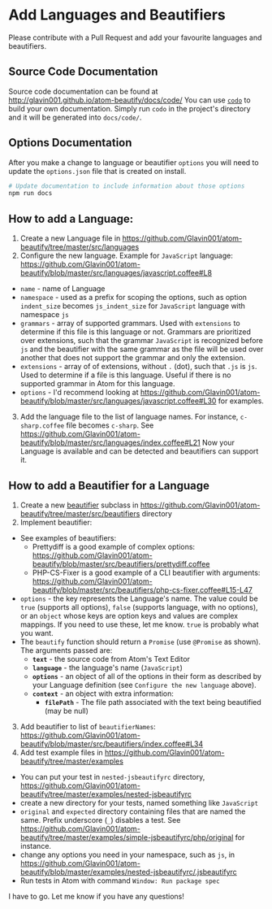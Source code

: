 # Add Languages and Beautifiers

Please contribute with a Pull Request and add your favourite languages and beautifiers.

## Source Code Documentation
Source code documentation can be found at http://glavin001.github.io/atom-beautify/docs/code/
You can use [`codo`](https://github.com/coffeedoc/codo) to build your own documentation. Simply run `codo` in the project's directory and it will be generated into `docs/code/`.

## Options Documentation

After you make a change to language or beautifier `options` you will need to update the `options.json` file that is created on install.

```bash
# Update documentation to include information about those options
npm run docs
```

## How to add a Language:

1. Create a new Language file in https://github.com/Glavin001/atom-beautify/tree/master/src/languages
2. Configure the new language. Example for `JavaScript` language: https://github.com/Glavin001/atom-beautify/blob/master/src/languages/javascript.coffee#L8
  - `name` - name of Language
  - `namespace` - used as a prefix for scoping the options, such as option `indent_size` becomes `js_indent_size` for `JavaScript` language with namespace `js`
  - `grammars` - array of supported grammars. Used with `extensions` to determine if this file is this language or not. Grammars are prioritized over extensions, such that the grammar `JavaScript` is recognized before `js` and the beautifier with the same grammar as the file will be used over another that does not support the grammar and only the extension.
  - `extensions` - array of of extensions, without `.` (dot), such that `.js` is `js`. Used to determine if a file is this language. Useful if there is no supported grammar in Atom for this language.
  - `options` - I'd recommend looking at https://github.com/Glavin001/atom-beautify/blob/master/src/languages/javascript.coffee#L30 for examples.
3. Add the language file to the list of language names. For instance, `c-sharp.coffee` file becomes `c-sharp`. See https://github.com/Glavin001/atom-beautify/blob/master/src/languages/index.coffee#L21
Now your Language is available and can be detected and beautifiers can support it.

## How to add a Beautifier for a Language

1. Create a new [beautifier](https://github.com/Glavin001/atom-beautify/blob/master/src/beautifiers/beautifier.coffee) subclass in https://github.com/Glavin001/atom-beautify/tree/master/src/beautifiers directory
2. Implement beautifier:
  - See examples of beautifiers:
    - Prettydiff is a good example of complex options: https://github.com/Glavin001/atom-beautify/blob/master/src/beautifiers/prettydiff.coffee
    - PHP-CS-Fixer is a good example of a CLI beautifier with arguments: https://github.com/Glavin001/atom-beautify/blob/master/src/beautifiers/php-cs-fixer.coffee#L15-L47
  - `options` - the key represents the Language's name. The value could be `true` (supports all options), `false` (supports language, with no options), or an `object` whose keys are option keys and values are complex mappings. If you need to use these, let me know. `true` is probably what you want.
  - The `beautify` function should return a `Promise` (use `@Promise` as shown). The arguments passed are:
    - __`text`__ -  the source code from Atom's Text Editor
    - __`language`__ - the language's name (`JavaScript`)
    - __`options`__ - an object of all of the options in their form as described by your Language definition (see `Configure the new language` above).
    - __`context`__ - an object with extra information:
        - __`filePath`__ - The file path associated with the text being beautified (may be null)
3. Add beautifier to list of `beautifierNames`: https://github.com/Glavin001/atom-beautify/blob/master/src/beautifiers/index.coffee#L34
4. Add test example files in https://github.com/Glavin001/atom-beautify/tree/master/examples
  - You can put your test in `nested-jsbeautifyrc` directory, https://github.com/Glavin001/atom-beautify/tree/master/examples/nested-jsbeautifyrc
  - create a new directory for your tests, named something like `JavaScript`
  - `original` and `expected` directory containing files that are named the same. Prefix underscore (`_`) disables a test. See https://github.com/Glavin001/atom-beautify/tree/master/examples/simple-jsbeautifyrc/php/original for instance.
  - change any options you need in your namespace, such as `js`, in https://github.com/Glavin001/atom-beautify/blob/master/examples/nested-jsbeautifyrc/.jsbeautifyrc
  - Run tests in Atom with command `Window: Run package spec`

I have to go. Let me know if you have any questions!
